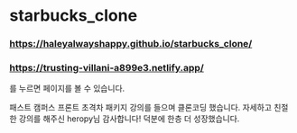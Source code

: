 # starbucks_clone

### https://haleyalwayshappy.github.io/starbucks_clone/  
### https://trusting-villani-a899e3.netlify.app/
를 누르면 페이지를 볼 수 있습니다.

패스트 캠퍼스 프론트 초격차 패키지 강의를 들으며 클론코딩 했습니다.
자세하고 친절한 강의를 해주신  heropy님 감사합니다! 덕분에 한층 더 성장했습니다.

